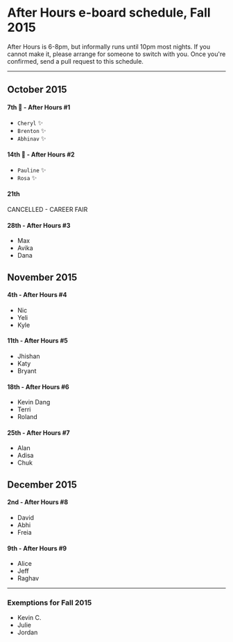 # After Hours e-board schedule, Fall 2015

After Hours is 6-8pm, but informally runs until 10pm most nights. If you cannot make it, please arrange for someone to switch with you. Once you're confirmed, send a pull request to this schedule.

----

## October 2015

#### 7th :information_desk_person: - After Hours #1

- `Cheryl` :sparkles:
- `Brenton` :sparkles:
- `Abhinav` :sparkles:

#### 14th :information_desk_person: - After Hours #2

- `Pauline` :sparkles:
- `Rosa` :sparkles:

#### 21th
 
CANCELLED - CAREER FAIR

#### 28th - After Hours #3

- Max
- Avika
- Dana

## November 2015

#### 4th - After Hours #4

- Nic
- Yeli
- Kyle

#### 11th - After Hours #5

- Jhishan
- Katy
- Bryant

#### 18th - After Hours #6

- Kevin Dang
- Terri
- Roland

#### 25th - After Hours #7

- Alan
- Adisa
- Chuk

## December 2015

#### 2nd - After Hours #8

- David
- Abhi
- Freia

#### 9th - After Hours #9

- Alice
- Jeff
- Raghav

----

### Exemptions for Fall 2015

- Kevin C.
- Julie
- Jordan
